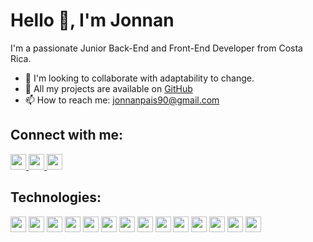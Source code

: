 # Hello 👋, I'm Jonnan

I'm a passionate Junior Back-End and Front-End Developer from Costa Rica. 

- 👯 I'm looking to collaborate with adaptability to change.
- 💼 All my projects are available on [GitHub](https://github.com/pais712?tab=repositories)
- 📫 How to reach me: [jonnanpais90@gmail.com](mailto:jonnanpais90@gmail.com)

## Connect with me:
<p align="left">
  <a href="https://www.instagram.com/pais_712/">
    <img src="https://img.shields.io/badge/-Instagram-E4405F?style=flat-square&logo=instagram&logoColor=white" height="25" />
  </a>
  <a href="https://www.facebook.com/share/LVMwPHuvS6dMFHQQ/?mibextid=qi2Omg">
    <img src="https://img.shields.io/badge/-Facebook-1877F2?style=flat-square&logo=facebook&logoColor=white" height="25" />
  </a>
  <a href="https://www.linkedin.com/in/jonnan-pa%C3%ADs-97ab32254?utm_source=share&utm_campaign=share_via&utm_content=profile&utm_medium=android_app">
    <img src="https://img.shields.io/badge/-LinkedIn-blue?style=flat-square&logo=Linkedin&logoColor=white" height="25" />
  </a>
</p>

## Technologies:
<p align="left">
  <img src="https://img.shields.io/badge/-C%23-239120?style=flat-square&logo=c-sharp&logoColor=white" height="25" />
  <img src="https://img.shields.io/badge/-Java-007396?style=flat-square&logo=java&logoColor=white" height="25" />
  <img src="https://img.shields.io/badge/-JavaScript-F7DF1E?style=flat-square&logo=javascript&logoColor=black" height="25" />
  <img src="https://img.shields.io/badge/-HTML-E34F26?style=flat-square&logo=html5&logoColor=white" height="25" />
  <img src="https://img.shields.io/badge/-CSS-1572B6?style=flat-square&logo=css3&logoColor=white" height="25" />
  <img src="https://img.shields.io/badge/-Python-3776AB?style=flat-square&logo=python&logoColor=white" height="25" />
  <img src="https://img.shields.io/badge/-PHP-777BB4?style=flat-square&logo=php&logoColor=white" height="25" />
  <img src="https://img.shields.io/badge/-Visual%20Studio-5C2D91?style=flat-square&logo=visual-studio&logoColor=white" height="25" />
  <img src="https://img.shields.io/badge/-Visual%20Studio%20Code-007ACC?style=flat-square&logo=visual-studio-code&logoColor=white" height="25" />
  <img src="https://img.shields.io/badge/-NetBeans-1B6AC6?style=flat-square&logo=apache-netbeans-ide&logoColor=white" height="25" />
  <img src="https://img.shields.io/badge/-SQL%20Server-CC2927?style=flat-square&logo=microsoft-sql-server&logoColor=white" height="25" />
  <img src="https://img.shields.io/badge/-MySQL-4479A1?style=flat-square&logo=mysql&logoColor=white" height="25" />
  <img src="https://img.shields.io/badge/-.NET-512BD4?style=flat-square&logo=.net&logoColor=white" height="25" />
  <img src="https://img.shields.io/badge/-React-61DAFB?style=flat-square&logo=react&logoColor=white" height="25" />
</p>

